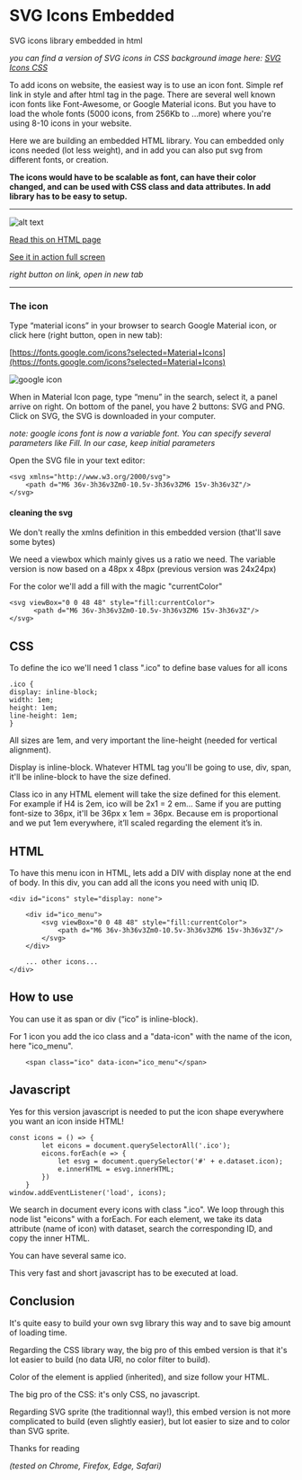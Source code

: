 # SVG Icons Embedded
SVG icons library embedded in html


*you can find a version of SVG icons in CSS background image here: [SVG Icons CSS](https://github.com/pierfarrugia/svgiconsCSS)* 

To add icons on website, the easiest way is to use an icon font. Simple ref link in style and after html tag in the page. There are several well known icon fonts like Font-Awesome, or Google Material icons. But you have to load the whole fonts (5000 icons, from 256Kb to ...more) where you're using 8-10 icons in your website.

Here we are building an embedded HTML library. You can embedded only icons needed (lot less weight), and in add you can also put svg from different fonts, or creation.

**The icons would have to be scalable as font, can have their color changed, and can be used with CSS class and data attributes. In add library has to be easy to setup.**

---


![alt text](https://aonecommunication.ch/content/svgicons_embed/svg_icons_embed.webp)

[Read this on HTML page](https://aonecommunication.ch/blog.html#svg_icons_embed)

[See it in action full screen](https://aonecommunication.ch/content/svgicons_embed/svg_icons_embed.html)

*right button on link, open in new tab*




---


### The icon

Type “material icons” in your browser to search Google Material icon, or click here (right button, open in new tab):

[https://fonts.google.com/icons?selected=Material+Icons](https://fonts.google.com/icons?selected=Material+Icons)

![google icon](https://aonecommunication.ch.com/content/svgicons_embed/materialIcon.webp)

When in Material Icon page, type “menu” in the search, select it, a panel arrive on right. On bottom of the panel, you have 2
buttons: SVG and PNG. Click on SVG, the SVG is downloaded in your computer.

*note: google icons font is now a variable font. You can specify several parameters like Fill. In our case, keep initial parameters*

Open the SVG file in your text editor:

```
<svg xmlns="http://www.w3.org/2000/svg">
    <path d="M6 36v-3h36v3Zm0-10.5v-3h36v3ZM6 15v-3h36v3Z"/>
</svg>
```

#### cleaning the svg

We don't really the xmlns definition in this embedded version (that'll save some bytes)

We need a viewbox which mainly gives us a ratio we need. The variable version is now based on a 48px x 48px (previous version was 24x24px)

For the color we'll add a fill with the magic "currentColor"

``` 
<svg viewBox="0 0 48 48" style="fill:currentColor">
      <path d="M6 36v-3h36v3Zm0-10.5v-3h36v3ZM6 15v-3h36v3Z"/>
</svg> 
```

CSS
---

To define the ico we'll need 1 class ".ico" to define base values for all icons


```
.ico {
display: inline-block;
width: 1em;
height: 1em;
line-height: 1em;
}
```

All sizes are 1em, and very important the line-height (needed for vertical alignment).

Display is inline-block. Whatever HTML tag you'll be going to use, div, span, it'll be inline-block to have the size defined.

Class ico in any HTML element will take the size defined for this element. For example if H4 is 2em,
ico will be 2x1 = 2 em… Same if you are putting font-size to 36px, it'll be 36px x 1em = 36px. Because em is proportional and we
put 1em everywhere, it’ll scaled regarding the element it’s in.


HTML
---

To have this menu icon in HTML, lets add a DIV with display none at the end of body. In this div, you can add all the icons you need with uniq ID.

```
<div id="icons" style="display: none">

    <div id="ico_menu">
        <svg viewBox="0 0 48 48" style="fill:currentColor">
            <path d="M6 36v-3h36v3Zm0-10.5v-3h36v3ZM6 15v-3h36v3Z"/>
        </svg>
    </div>

    ... other icons...
</div>
```

How to use
----------

You can use it as span or div (“ico” is inline-block).

For 1 icon you add the ico class and a "data-icon" with the name of the icon, here "ico_menu".

```
    <span class="ico" data-icon="ico_menu"</span>
```


Javascript
----------

Yes for this version javascript is needed to put the icon shape everywhere you want an icon inside HTML!

```
const icons = () => {
        let eicons = document.querySelectorAll('.ico');
        eicons.forEach(e => {
            let esvg = document.querySelector('#' + e.dataset.icon);
            e.innerHTML = esvg.innerHTML;
        })
    }
window.addEventListener('load', icons);
```

We search in document every icons with class ".ico".
We loop through this node list "eicons" with a forEach.
For each element, we take its data attribute (name of icon) with dataset, search the corresponding ID, and copy the inner HTML.

You can have several same ico.

This very fast and short javascript has to be executed at load.


Conclusion
----------

It's quite easy to build your own svg library this way and to save big amount of loading time.

Regarding the CSS library way, the big pro of this embed version is that it's lot easier to build (no data URI, no color filter to build).

Color of the element is applied (inherited), and size follow your HTML.

The big pro of the CSS: it's only CSS, no javascript.

Regarding SVG sprite (the traditionnal way!), this embed version is not more complicated to build (even slightly easier), but lot easier to size and to color than SVG sprite.


Thanks for reading

_(tested on Chrome, Firefox, Edge, Safari)_

